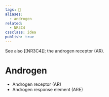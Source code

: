 ```yaml
---
tags: 💨
aliases: 
  - androgen
related:
  - NR3C4
cssclass: idea
publish: true
---
```

See also [[NR3C4]]; the androgen receptor (AR).

# Androgen
- Androgen receptor (AR)
- Androgen response element (ARE)

